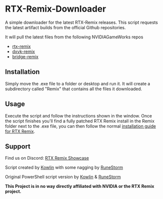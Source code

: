 # RTX-Remix-Downloader

A simple downloader for the latest RTX-Remix releases.
This script requests the latest artifact builds from the official Github repositories.

It will pull the latest files from the following NVIDIAGameWorks repos 
* [rtx-remix](https://github.com/NVIDIAGameWorks/rtx-remix)
* [dxvk-remix](https://github.com/NVIDIAGameWorks/dxvk-remix/)
* [bridge-remix](https://github.com/NVIDIAGameWorks/bridge-remix/)

## Installation
Simply move the .exe file to a folder or desktop and run it. It will create a subdirectory called "Remix" that contains all the files it downloaded.

## Usage
Execute the script and follow the instructions shown in the window.
Once the script finishes you'll find a fully patched RTX Remix install in the Remix folder next to the .exe file, you can then follow the normal [installation guide for RTX Remix](https://github.com/NVIDIAGameWorks/rtx-remix/wiki/runtime-user-guide).

## Support
Find us on Discord: [RTX Remix Showcase](https://discord.gg/rtxremix)

Script created by [Kowlin](https://github.com/Kowlin) with some nagging by [RuneStorm](https://github.com/RuneStorm)

Original PowerShell script version by [Kowlin](https://github.com/Kowlin) & [RuneStorm](https://github.com/RuneStorm)

**This Project is in no way directly affiliated with NVIDIA or the RTX Remix project.**
